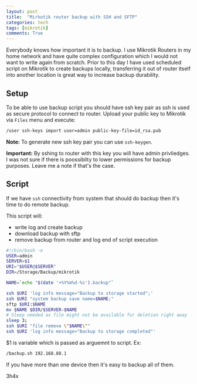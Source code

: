 ```yaml
---
layout: post
title:  "Mirkotik router backup with SSH and SFTP"
categories: tech
tags: [mikrotik]
comments: True
---
```


Everybody knows how important it is to backup. I use Mikrotik Routers in my home network and have quite complex configuration
which I would not want to write again from scratch. Prior to this day I have used scheduled script on Mikrotik to create backups 
locally, transferring it out of router itself into another location is great way to increase backup durability.

<!-- readmore -->

## Setup

To be able to use backup script you should have ssh key pair as ssh is used as secure protocol to connect
to router. 
Upload your public key to Mikrotik via `Files` menu and execute:
```bash
/user ssh-keys import user=admin public-key-file=id_rsa.pub
```

**Note:** To generate new ssh key pair you can use `ssh-keygen`.   

**Important:** By sshing to router with this key you will have admin privliedges. I was not sure if there is poossiblity to lower permissions 
for backup purposes. Leave me a note if that's the case.

## Script

If we have `ssh` connectivity from system that should do backup then it's time to do remote backup.

This script will:
- write log and create backup
- download backup with sftp
- remove backup from router and log end of script execution

```bash
#!/bin/bash -e
USER=admin
SERVER=$1
URI="$USER@$SERVER"
DIR=/Storage/Backup/mikrotik

NAME=`echo "$(date '+%Y%m%d-%s').backup"`

ssh $URI 'log info message="Backup to storage started";'
ssh $URI "system backup save name=$NAME;"
sftp $URI:$NAME
mv $NAME $DIR/$SERVER-$NAME
# Sleep needed as file might not be available for deletion right away
sleep 3;
ssh $URI "file remove \"$NAME\""
ssh $URI 'log info message="Backup to storage completed"'
```

$1 is variable which is passed as arguemnt to script. Ex:
```bash
/backup.sh 192.168.88.1
```
If you have more than one device then it's easy to backup all of them.

3h4x